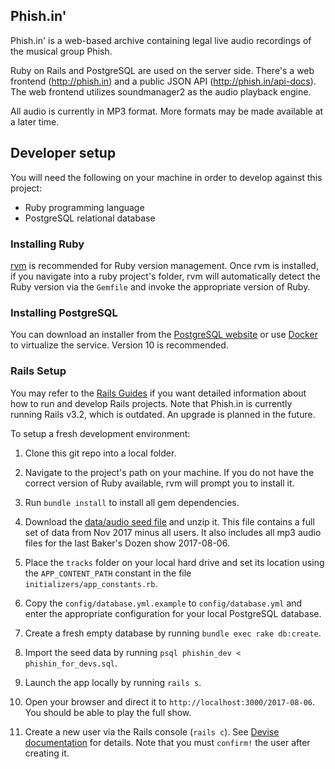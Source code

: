 Phish.in'
---------

Phish.in' is a web-based archive containing legal live audio recordings of the musical group Phish.

Ruby on Rails and PostgreSQL are used on the server side.  There's a web frontend (http://phish.in) and a public JSON API (http://phish.in/api-docs).  The web frontend utilizes soundmanager2 as the audio playback engine.

All audio is currently in MP3 format.  More formats may be made available at a later time.

## Developer setup

You will need the following on your machine in order to develop against this project:
 - Ruby programming language
 - PostgreSQL relational database

### Installing Ruby
[rvm](https://rvm.io/) is recommended for Ruby version management.  Once rvm is installed, if you navigate into a ruby project's folder, rvm will automatically detect the Ruby version via the `Gemfile` and invoke the appropriate version of Ruby.

### Installing PostgreSQL
You can download an installer from the [PostgreSQL website](https://www.postgresql.org/download/) or use [Docker](https://www.docker.com/) to virtualize the service.  Version 10 is recommended.

### Rails Setup
You may refer to the [Rails Guides](http://guides.rubyonrails.org/) if you want detailed information about how to run and develop Rails projects.  Note that Phish.in is currently running Rails v3.2, which is outdated.  An upgrade is planned in the future.

To setup a fresh development environment:

1. Clone this git repo into a local folder.

2. Navigate to the project's path on your machine.  If you do not have the correct version of Ruby available, rvm will prompt you to install it.

3. Run `bundle install` to install all gem dependencies.

4. Download the [data/audio seed file](https://www.dropbox.com/s/mxkevdsz4m40ji6/phishin_for_devs.zip?dl=1) and unzip it.  This file contains a full set of data from Nov 2017 minus all users.  It also includes all mp3 audio files for the last Baker's Dozen show 2017-08-06.

5. Place the `tracks` folder on your local hard drive and set its location using the `APP_CONTENT_PATH` constant in the file `initializers/app_constants.rb`.

6. Copy the `config/database.yml.example` to `config/database.yml` and enter the appropriate configuration for your local PostgreSQL database.

7. Create a fresh empty database by running `bundle exec rake db:create`.

8. Import the seed data by running `psql phishin_dev < phishin_for_devs.sql`.

9. Launch the app locally by running `rails s`.

10. Open your browser and direct it to `http://localhost:3000/2017-08-06`.  You should be able to play the full show.

11. Create a new user via the Rails console (`rails c`).  See [Devise documentation](https://github.com/plataformatec/devise) for details.  Note that you must `confirm!` the user after creating it.
